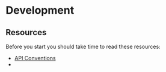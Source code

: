 # Development

## Resources

Before you start you should take time to read these resources:

- [API Conventions](https://github.com/kubernetes/community/blob/master/contributors/devel/sig-architecture/api-conventions.md)
- []()


